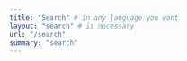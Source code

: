 ```yaml
---
title: "Search" # in any language you want
layout: "search" # is necessary
url: "/search"
summary: "search"
---
```

